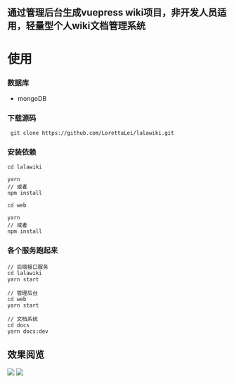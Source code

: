 ## 通过管理后台生成vuepress wiki项目，非开发人员适用，轻量型个人wiki文档管理系统
# 使用
### 数据库
- mongoDB
### 下载源码
```
 git clone https://github.com/LorettaLei/lalawiki.git
```
### 安装依赖
```
cd lalawiki

yarn
// 或者
npm install

cd web

yarn
// 或者
npm install
```
### 各个服务跑起来
```
// 后端接口服务
cd lalawiki
yarn start 

// 管理后台
cd web
yarn start

// 文档系统
cd docs
yarn docs:dev
```
## 效果阅览
![](https://cfile.snailsleep.net/FtY53Hu0L3Nep4ZXZLSmbhhy-sPJ)
![](https://cfile.snailsleep.net/Fgw3IuXTOHL_fx-unqes91RvTJbH)
